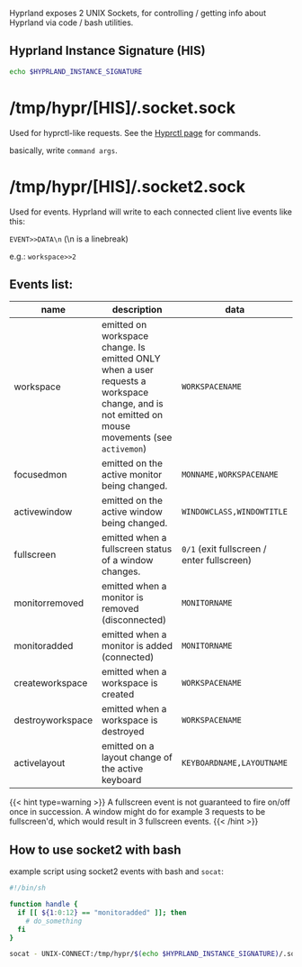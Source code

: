 Hyprland exposes 2 UNIX Sockets, for controlling / getting info about Hyprland
via code / bash utilities.

## Hyprland Instance Signature (HIS)

```sh
echo $HYPRLAND_INSTANCE_SIGNATURE
```

# /tmp/hypr/\[HIS\]/.socket.sock

Used for hyprctl-like requests. See the
[Hyprctl page](../Configuring/Using-hyprctl) for
commands.

basically, write `command args`.

# /tmp/hypr/\[HIS\]/.socket2.sock

Used for events. Hyprland will write to each connected client live events like
this:

`EVENT>>DATA\n` (\\n is a linebreak)

e.g.: `workspace>>2`

## Events list:

| name | description | data |
| --- | --- | --- |
| workspace | emitted on workspace change. Is emitted ONLY when a user requests a workspace change, and is not emitted on mouse movements (see `activemon`) | `WORKSPACENAME` |
| focusedmon | emitted on the active monitor being changed. | `MONNAME,WORKSPACENAME` |
| activewindow | emitted on the active window being changed. | `WINDOWCLASS,WINDOWTITLE` |
| fullscreen | emitted when a fullscreen status of a window changes. | `0/1` (exit fullscreen / enter fullscreen) |
| monitorremoved | emitted when a monitor is removed (disconnected) | `MONITORNAME` |
| monitoradded | emitted when a monitor is added (connected) | `MONITORNAME` |
| createworkspace | emitted when a workspace is created | `WORKSPACENAME` |
| destroyworkspace | emitted when a workspace is destroyed | `WORKSPACENAME` |
| activelayout | emitted on a layout change of the active keyboard | `KEYBOARDNAME,LAYOUTNAME` |

{{< hint type=warning >}}
A fullscreen event is not guaranteed to fire on/off once in succession.
A window might do for example 3 requests to be fullscreen'd, which would result
in 3 fullscreen events.
{{< /hint >}}

## How to use socket2 with bash

example script using socket2 events with bash and `socat`:

```sh
#!/bin/sh

function handle {
  if [[ ${1:0:12} == "monitoradded" ]]; then
    # do_something
  fi
}

socat - UNIX-CONNECT:/tmp/hypr/$(echo $HYPRLAND_INSTANCE_SIGNATURE)/.socket2.sock | while read line; do handle $line; done
```
